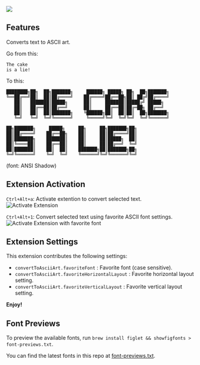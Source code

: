 [![](https://vsmarketplacebadge.apphb.com/downloads/BitBelt.converttoasciiart.svg)](https://marketplace.visualstudio.com/items?itemName=BitBelt.converttoasciiart)

## Features

Converts text to ASCII art.

Go from this:
```
The cake
is a lie!
```
To this:
```
████████╗██╗  ██╗███████╗     ██████╗ █████╗ ██╗  ██╗███████╗
╚══██╔══╝██║  ██║██╔════╝    ██╔════╝██╔══██╗██║ ██╔╝██╔════╝
   ██║   ███████║█████╗      ██║     ███████║█████╔╝ █████╗  
   ██║   ██╔══██║██╔══╝      ██║     ██╔══██║██╔═██╗ ██╔══╝  
   ██║   ██║  ██║███████╗    ╚██████╗██║  ██║██║  ██╗███████╗
   ╚═╝   ╚═╝  ╚═╝╚══════╝     ╚═════╝╚═╝  ╚═╝╚═╝  ╚═╝╚══════╝
                                                             
██╗███████╗     █████╗     ██╗     ██╗███████╗██╗            
██║██╔════╝    ██╔══██╗    ██║     ██║██╔════╝██║            
██║███████╗    ███████║    ██║     ██║█████╗  ██║            
██║╚════██║    ██╔══██║    ██║     ██║██╔══╝  ╚═╝            
██║███████║    ██║  ██║    ███████╗██║███████╗██╗            
╚═╝╚══════╝    ╚═╝  ╚═╝    ╚══════╝╚═╝╚══════╝╚═╝            
```
(font: ANSI Shadow)

## Extension Activation

`Ctrl+Alt+a`: Activate extention to convert selected text.
![Activate Extension](resources/activateExtension.gif)


`Ctrl+Alt+1`: Convert selected text using favorite ASCII font settings.
![Activate Extension with favorite font](resources/activateExtension_keyboardShortcut.gif)


## Extension Settings

This extension contributes the following settings:

* `convertToAsciiArt.favoriteFont` : Favorite font (case sensitive).
* `convertToAsciiArt.favoriteHorizontalLayout` : Favorite horizontal layout setting.
* `convertToAsciiArt.favoriteVerticalLayout` : Favorite vertical layout setting.

**Enjoy!**

## Font Previews

To preview the available fonts, run `brew install figlet && showfigfonts > font-previews.txt`.

You can find the latest fonts in this repo at [font-previews.txt](./font-previews.txt).

